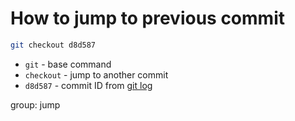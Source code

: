 # How to jump to previous commit

```bash
git checkout d8d587
```

- `git` - base command
- `checkout` - jump to another commit
- `d8d587` - commit ID from [git log](/git/view_history_short)

group: jump


